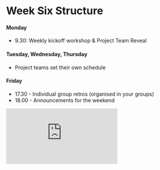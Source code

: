 # Week Six Structure

#### Monday

- 9.30: Weekly kickoff workshop & Project Team Reveal

#### Tuesday, Wednesday, Thursday

- Project teams set their own schedule

#### Friday

- 17.30 - Individual group retros (organised in your groups)
- 18.00 - Announcements for the weekend


![Tracking pixel](https://githubanalytics.herokuapp.com/course/sequence/apprenticeship/week06.md)
